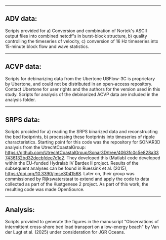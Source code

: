 ------------------------------------
ADV data:
------------------------------------
Scripts provided for a) Conversion and combination of Nortek's ASCII output files into combined netcdf's in burst-block structure, b) quality controlling the timeseries of velocity, c) conversion of 16 Hz timeseries into 15-minute block flow and wave statistics.

------------------------------------
ACVP data:
------------------------------------
Scripts for debinarizing data from the Ubertone UBFlow-3C is proprietary by Ubertone, and could not be distributed in an open-access repository. Contact Ubertone for user rights and the authors for the version used in this study. 
Scripts for analysis of the debinarized ACVP data are included in the analysis folder.

------------------------------------
SRPS data:
------------------------------------
Scripts procided for a) reading the SRPS binarized data and reconstructing the bed footprints, b) processing these footprints into timeseries of ripple characteristics.
Starting point for this code was the repository for SONAR3D analysis from the UtrechtCoastalGroup: https://github.com/UtrechtCoastalGroup/Sonar3D/tree/4063fc0c5e828a337436132bd32decbfdee7c1e2. They developed this (Matlab) code developed within the EU-funded Hydralab IV Bardex II project. Results of the subsequent analyses can be found in Ruessink et al. (2015), https://doi.org/10.3390/jmse3041568. 
Later on, their group was commissioned by Rijkswaterstaat to extend and apply the code to data collected as part of the Kustgenese 2 project. As part of this work, the resulting code  was made OpenSource.

------------------------------------
Analysis:
------------------------------------
 Scripts provided to generate the figures in the manuscript "Observations of intermittent cross-shore bed load transport on a low-energy beach" by Van der Lugt et al. (2025) under consideration for JGR Oceans.
 
